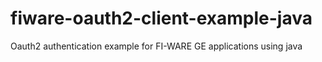 fiware-oauth2-client-example-java
==========
Oauth2 authentication example for FI-WARE GE applications using java
